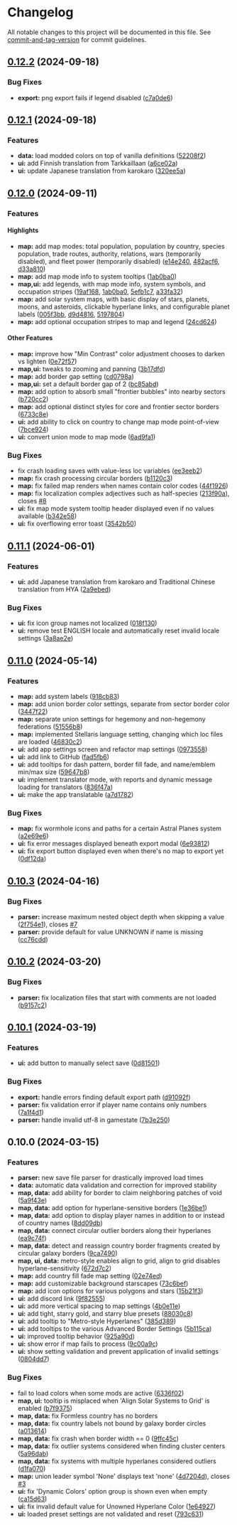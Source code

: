 # Changelog

All notable changes to this project will be documented in this file. See [commit-and-tag-version](https://github.com/absolute-version/commit-and-tag-version) for commit guidelines.

## [0.12.2](https://github.com/MichaelMakesGames/stellarmaps/compare/stellarmaps-v0.12.1...stellarmaps-v0.12.2) (2024-09-18)

### Bug Fixes

- **export:** png export fails if legend disabled ([c7a0de6](https://github.com/MichaelMakesGames/stellarmaps/commit/c7a0de6ba45fe2fcf94f377ef3fb8f16eb46a804))

## [0.12.1](https://github.com/MichaelMakesGames/stellarmaps/compare/stellarmaps-v0.12.0...stellarmaps-v0.12.1) (2024-09-18)

### Features

- **data:** load modded colors on top of vanilla definitions ([52208f2](https://github.com/MichaelMakesGames/stellarmaps/commit/52208f225feb17df214af0ebca4db512f4bea6b0))
- **ui:** add Finnish translation from Tarkkaillaan ([a6ce02a](https://github.com/MichaelMakesGames/stellarmaps/commit/a6ce02a4fc5c2af4142d35a2150b5b619e5c17aa))
- **ui:** update Japanese translation from karokaro ([320ee5a](https://github.com/MichaelMakesGames/stellarmaps/commit/320ee5ac771f1314d558f27f3c32c01339b265d1))

## [0.12.0](https://github.com/MichaelMakesGames/stellarmaps/compare/stellarmaps-v0.11.1...stellarmaps-v0.12.0) (2024-09-11)

### Features

#### Highlights

- **map:** add map modes: total population, population by country, species population, trade routes, authority, relations, wars (temporarily disabled), and fleet power (temporarily disabled) ([e14e240](https://github.com/MichaelMakesGames/stellarmaps/commit/e14e2402d91db72b460ed775a2706b0e64a3ccdc), [482acf6](https://github.com/MichaelMakesGames/stellarmaps/commit/482acf66741790e52e95fc90a2a131903cb47f40), [d33a810](https://github.com/MichaelMakesGames/stellarmaps/commit/d33a81045ae78ec36b59fbe95ca31eb831a68b33))
- **map:** add map mode info to system tooltips ([1ab0ba0](https://github.com/MichaelMakesGames/stellarmaps/commit/1ab0ba03b6ff4526f30778a9c49dde2a9a5ce3ec))
- **map,ui:** add legends, with map mode info, system symbols, and occupation stripes ([19af168](https://github.com/MichaelMakesGames/stellarmaps/commit/19af168ad0f20ed938a8921fa47f4a8c683d4895), [1ab0ba0](https://github.com/MichaelMakesGames/stellarmaps/commit/1ab0ba03b6ff4526f30778a9c49dde2a9a5ce3ec), [5efb1c7](https://github.com/MichaelMakesGames/stellarmaps/commit/5efb1c77cfdf640de12578a6c603ccef12fbbead), [a33fa32](https://github.com/MichaelMakesGames/stellarmaps/commit/a33fa322c09546e35ff89dedbc91312dfe02d463))
- **map:** add solar system maps, with basic display of stars, planets, moons, and asteroids, clickable hyperlane links, and configurable planet labels ([005f3bb](https://github.com/MichaelMakesGames/stellarmaps/commit/005f3bbe541d8fe6297f40b8e87d2d447d337a04), [d9d4816](https://github.com/MichaelMakesGames/stellarmaps/commit/d9d48160be03d813bb7d9af6e6ba63ad26cc2bc7), [5197804](https://github.com/MichaelMakesGames/stellarmaps/commit/5197804ff93ebf0e0180ca05cc3093b05a9947b7))
- **map:** add optional occupation stripes to map and legend ([24cd624](https://github.com/MichaelMakesGames/stellarmaps/commit/24cd624ea424c001d9a3a30a8707273538a6f40e))

#### Other Features

- **map:** improve how "Min Contrast" color adjustment chooses to darken vs lighten ([0e72f57](https://github.com/MichaelMakesGames/stellarmaps/commit/0e72f573a1a58965599df0729857455539945436))
- **map,ui:** tweaks to zooming and panning ([3b17dfd](https://github.com/MichaelMakesGames/stellarmaps/commit/3b17dfd3d60a383906f698d6bfe57526e90ba2b5))
- **map:** add border gap setting ([cd0798a](https://github.com/MichaelMakesGames/stellarmaps/commit/cd0798a8c3c74213a24573be376256e58349640d))
- **map,ui:** set a default border gap of 2 ([bc85abd](https://github.com/MichaelMakesGames/stellarmaps/commit/bc85abd7ba12705d1368f6fd17761158bafc7b26))
- **map:** add option to absorb small "frontier bubbles" into nearby sectors ([b720cc2](https://github.com/MichaelMakesGames/stellarmaps/commit/b720cc24d9492864c5a688f42438070831399212))
- **map:** add optional distinct styles for core and frontier sector borders ([6733c8e](https://github.com/MichaelMakesGames/stellarmaps/commit/6733c8e28f99aa2af93c72766fa693c215b645d5))
- **ui:** add ability to click on country to change map mode point-of-view ([7bce924](https://github.com/MichaelMakesGames/stellarmaps/commit/7bce92434f4f70f287169e8560aa65d0413f0f28))
- **ui:** convert union mode to map mode ([6ad9fa1](https://github.com/MichaelMakesGames/stellarmaps/commit/6ad9fa1dc88d1df89077f1f6fc5ad24b2a37a737))

### Bug Fixes

- fix crash loading saves with value-less loc variables ([ee3eeb2](https://github.com/MichaelMakesGames/stellarmaps/commit/ee3eeb2307a4dc66ad2cfc3cef582f99db77b887))
- **map:** fix crash processing circular borders ([b1120c3](https://github.com/MichaelMakesGames/stellarmaps/commit/b1120c3bb884ef6bc75f4e4b2c49483d332dc647))
- **map:** fix failed map renders when names contain color codes ([44f1926](https://github.com/MichaelMakesGames/stellarmaps/commit/44f1926a044e3d83df57b5e3eefc2a5abeeaeb81))
- **map:** fix localization complex adjectives such as half-species ([213f90a](https://github.com/MichaelMakesGames/stellarmaps/commit/213f90ae0a1081e7ce7ca89c51a9241ae3c4db8b)), closes [#8](https://github.com/MichaelMakesGames/stellarmaps/issues/8)
- **ui:** fix map mode system tooltip header displayed even if no values available ([b342e58](https://github.com/MichaelMakesGames/stellarmaps/commit/b342e58eabc52d9893e47a2c6e1a4d766baa6ee0))
- **ui:** fix overflowing error toast ([3542b50](https://github.com/MichaelMakesGames/stellarmaps/commit/3542b50eec1c10484c691fd60e2aa37c1b26a82f))

## [0.11.1](https://github.com/MichaelMakesGames/stellarmaps/compare/stellarmaps-v0.11.0...stellarmaps-v0.11.1) (2024-06-01)

### Features

- **ui:** add Japanese translation from karokaro and Traditional Chinese translation from HYA ([2a9ebed](https://github.com/MichaelMakesGames/stellarmaps/commit/2a9ebed2cc28f70f2e52ed9c09a641d3f2fb8c5a))

### Bug Fixes

- **ui:** fix icon group names not localized ([018f130](https://github.com/MichaelMakesGames/stellarmaps/commit/018f130ce87ff9a18d190784bc82b2bd0af28f32))
- **ui:** remove test ENGLISH locale and automatically reset invalid locale settings ([3a8ae2e](https://github.com/MichaelMakesGames/stellarmaps/commit/3a8ae2eb447cd715df2691d8ede38191369a64e9))

## [0.11.0](https://github.com/MichaelMakesGames/stellarmaps/compare/stellarmaps-v0.10.0...stellarmaps-v0.11.0) (2024-05-14)

### Features

- **map:** add system labels ([918cb83](https://github.com/MichaelMakesGames/stellarmaps/commit/918cb83ccb3b508edf9261b6549953e6260c8f71))
- **map:** add union border color settings, separate from sector border color ([3447f22](https://github.com/MichaelMakesGames/stellarmaps/commit/3447f22ead3aeb59b8f155131f3863e3852c7cfb))
- **map:** separate union settings for hegemony and non-hegemony federations ([51556b8](https://github.com/MichaelMakesGames/stellarmaps/commit/51556b81e44c005f859a06746e8a4e9dba5e340b))
- **map:** implemented Stellaris language setting, changing which loc files are loaded ([46830c2](https://github.com/MichaelMakesGames/stellarmaps/commit/46830c20781ec27fb9f345335c53e87112e35037))
- **ui:** add app settings screen and refactor map settings ([0973558](https://github.com/MichaelMakesGames/stellarmaps/commit/09735585d3f0df62747b45f9732ed5afb0385693))
- **ui:** add link to GitHub ([fad5fb6](https://github.com/MichaelMakesGames/stellarmaps/commit/fad5fb685ea7f4a510861d14eac5c145a101ca0e))
- **ui:** add tooltips for dash pattern, border fill fade, and name/emblem min/max size ([59647b8](https://github.com/MichaelMakesGames/stellarmaps/commit/59647b898da08d387a0c2e93b7f7b5b017080bd5))
- **ui:** implement translator mode, with reports and dynamic message loading for translators ([836f47a](https://github.com/MichaelMakesGames/stellarmaps/commit/836f47afdac276000aee9262e9171b98be5a122c))
- **ui:** make the app translatable ([a7d1782](https://github.com/MichaelMakesGames/stellarmaps/commit/a7d17821fc6016771297aed1b8bbe51053049725))

### Bug Fixes

- **map:** fix wormhole icons and paths for a certain Astral Planes system ([a2e69e6](https://github.com/MichaelMakesGames/stellarmaps/commit/a2e69e653f756d822f59bb24540ff0e3dc2a481c))
- **ui:** fix error messages displayed beneath export modal ([6e93812](https://github.com/MichaelMakesGames/stellarmaps/commit/6e9381256ebca04002e1a751bc3e8d51cecbab1b))
- **ui:** fix export button displayed even when there's no map to export yet ([0df12da](https://github.com/MichaelMakesGames/stellarmaps/commit/0df12da5647534a1eddeaab172cf315f7e9ac635))

## [0.10.3](https://github.com/MichaelMakesGames/stellarmaps/compare/stellarmaps-v0.10.2...stellarmaps-v0.10.3) (2024-04-16)

### Bug Fixes

- **parser:** increase maximum nested object depth when skipping a value ([2f754e1](https://github.com/MichaelMakesGames/stellarmaps/commit/2f754e129c3387c9a9c5c2b0f1aae22e6f64295c)), closes [#7](https://github.com/MichaelMakesGames/stellarmaps/issues/7)
- **parser:** provide default for value UNKNOWN if name is missing ([cc76cdd](https://github.com/MichaelMakesGames/stellarmaps/commit/cc76cdd97b2483a8893891a8ce7b988d11a3ec18))

## [0.10.2](https://github.com/MichaelMakesGames/stellarmaps/compare/stellarmaps-v0.10.1...stellarmaps-v0.10.2) (2024-03-20)

### Bug Fixes

- **parser:** fix localization files that start with comments are not loaded ([b9157c2](https://github.com/MichaelMakesGames/stellarmaps/commit/b9157c241f22513eb576f8654b05cff16c892131))

## [0.10.1](https://github.com/MichaelMakesGames/stellarmaps/compare/stellarmaps-v0.10.0...stellarmaps-v0.10.1) (2024-03-19)

### Features

- **ui:** add button to manually select save ([0d81501](https://github.com/MichaelMakesGames/stellarmaps/commit/0d8150169498b60b2ff57d19043041443e927058))

### Bug Fixes

- **export:** handle errors finding default export path ([d91092f](https://github.com/MichaelMakesGames/stellarmaps/commit/d91092f47d0fc64a1e3193fcd9b5c748e0c4bcd0))
- **parser:** fix validation error if player name contains only numbers ([7a1f4d1](https://github.com/MichaelMakesGames/stellarmaps/commit/7a1f4d1646df311b93dfc1a06e78082f6a5e0a52))
- **parser:** handle invalid utf-8 in gamestate ([7b3e250](https://github.com/MichaelMakesGames/stellarmaps/commit/7b3e250c2ab46d8b58658543c87584d8a47bdeeb))

## 0.10.0 (2024-03-15)

### Features

- **parser:** new save file parser for drastically improved load times
- **data:** automatic data validation and correction for improved stability
- **map, data:** add ability for border to claim neighboring patches of void ([5a9f43e](https://github.com/MichaelMakesGames/stellarmaps/commit/5a9f43e4ddbd8cf4da59002662e25d874caa0938))
- **map, data:** add option for hyperlane-sensitive borders ([1e36be1](https://github.com/MichaelMakesGames/stellarmaps/commit/1e36be11f3ff96ac715283dc94df3305ea5b6fad))
- **map, data:** add option to display player names in addition to or instead of country names ([8dd09db](https://github.com/MichaelMakesGames/stellarmaps/commit/8dd09dba0478194cb9c18ee7403c069dd557518a))
- **map, data:** connect circular outlier borders along their hyperlanes ([ea9c74f](https://github.com/MichaelMakesGames/stellarmaps/commit/ea9c74fdaee5ee0ff504abbbfd633162a18cb0a2))
- **map, data:** detect and reassign country border fragments created by circular galaxy borders ([9ca7490](https://github.com/MichaelMakesGames/stellarmaps/commit/9ca749047f7749f32d55be22d4886dfa0f5fc749))
- **map, ui, data:** metro-style enables align to grid, align to grid disables hyperlane-sensitivity ([672d7c2](https://github.com/MichaelMakesGames/stellarmaps/commit/672d7c2a765f96726b8e2b9c948bb849b204adc7))
- **map:** add country fill fade map setting ([02e74ed](https://github.com/MichaelMakesGames/stellarmaps/commit/02e74eddfb5ff1b6f4048d6741eff52dd36b1064))
- **map:** add customizable background starscapes ([73c6bef](https://github.com/MichaelMakesGames/stellarmaps/commit/73c6befc2dd43b673c3e4bc2da4808ad26aedd91))
- **map:** add icon options for various polygons and stars ([15b21f3](https://github.com/MichaelMakesGames/stellarmaps/commit/15b21f3668f9c5c61b23a3ba1c144582209f6cdd))
- **ui:** add discord link ([9f82555](https://github.com/MichaelMakesGames/stellarmaps/commit/9f82555e6afa07ab267f7c8073cdda6d61d382e7))
- **ui:** add more vertical spacing to map settings ([4b0e11e](https://github.com/MichaelMakesGames/stellarmaps/commit/4b0e11e3e77ed8b206d09713658af4747d54d987))
- **ui:** add tight, starry gold, and starry blue presets ([88030c8](https://github.com/MichaelMakesGames/stellarmaps/commit/88030c86ad7ebca885ef14bfc6faf4704318ecbb))
- **ui:** add tooltip to "Metro-style Hyperlanes" ([385d389](https://github.com/MichaelMakesGames/stellarmaps/commit/385d3893b4f502f4e0edc01df3c152ebc0d03a74))
- **ui:** add tooltips to the various Advanced Border Settings ([5b115ca](https://github.com/MichaelMakesGames/stellarmaps/commit/5b115ca56d6371c3d05ff06feeb8fecb00e46fea))
- **ui:** improved tooltip behavior ([925a90d](https://github.com/MichaelMakesGames/stellarmaps/commit/925a90d23a06e020913366e406c0fe665d255f63))
- **ui:** show error if map fails to process ([9c00a9c](https://github.com/MichaelMakesGames/stellarmaps/commit/9c00a9ce4524336b85c9fba089459daee58e1f66))
- **ui:** show setting validation and prevent application of invalid settings ([0804dd7](https://github.com/MichaelMakesGames/stellarmaps/commit/0804dd7ad1016ca1ce94349ebefb440f2a2c7a33))

### Bug Fixes

- fail to load colors when some mods are active ([6336f02](https://github.com/MichaelMakesGames/stellarmaps/commit/6336f02e6625affea56a32d869b047ba777a99ca))
- **map, ui:** tooltip is misplaced when 'Align Solar Systems to Grid' is enabled ([b7f9375](https://github.com/MichaelMakesGames/stellarmaps/commit/b7f9375cb682fa44fe3d3547e42b0fccd41511d1))
- **map, data:** fix Formless country has no borders
- **map, data:** fix country labels not bound by galaxy border circles ([a013614](https://github.com/MichaelMakesGames/stellarmaps/commit/a01361427f70154741d6ddf3254dbc14cefbbf93))
- **map, data:** fix crash when border width == 0 ([9ffc45c](https://github.com/MichaelMakesGames/stellarmaps/commit/9ffc45c98f9a4a3dca9e78e9799d79de18e1732a))
- **map, data:** fix outlier systems considered when finding cluster centers ([5a96dab](https://github.com/MichaelMakesGames/stellarmaps/commit/5a96dab68246dfd348688b888870b35374046a94))
- **map, data:** fix systems with multiple hyperlanes considered outliers ([d1fa070](https://github.com/MichaelMakesGames/stellarmaps/commit/d1fa07030d6838ff703b3a2d366126cecc3b12b9))
- **map:** union leader symbol 'None' displays text 'none' ([4d7204d](https://github.com/MichaelMakesGames/stellarmaps/commit/4d7204d3f1e41633755372bc5d4ee43194b9d29a)), closes [#3](https://github.com/MichaelMakesGames/stellarmaps/issues/3)
- **ui:** fix 'Dynamic Colors' option group is shown even when empty ([ca15d63](https://github.com/MichaelMakesGames/stellarmaps/commit/ca15d63891a8fa66885091f517d13d5c0d1eb31b))
- **ui:** fix invalid default value for Unowned Hyperlane Color ([1e64927](https://github.com/MichaelMakesGames/stellarmaps/commit/1e649275a9fe15b24d6db704a7c3708fbdda74ef))
- **ui:** loaded preset settings are not validated and reset ([793c631](https://github.com/MichaelMakesGames/stellarmaps/commit/793c631963f245583757db3317121b66e0381554))
